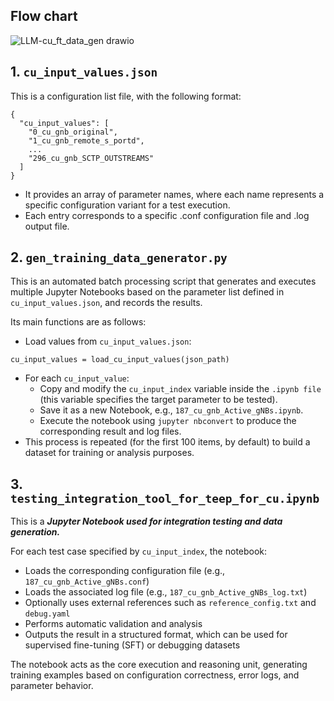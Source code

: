## Flow chart
![LLM-cu_ft_data_gen drawio](https://github.com/user-attachments/assets/44bb6ed4-60b4-403f-ad0c-a42911567c4f)

## 1. `cu_input_values.json`
This is a configuration list file, with the following format:
```bash=
{
  "cu_input_values": [
    "0_cu_gnb_original",
    "1_cu_gnb_remote_s_portd",
    ...
    "296_cu_gnb_SCTP_OUTSTREAMS"
  ]
}
```
- It provides an array of parameter names, where each name represents a specific configuration variant for a test execution.
- Each entry corresponds to a specific .conf configuration file and .log output file.

## 2. `gen_training_data_generator.py`
This is an automated batch processing script that generates and executes multiple Jupyter Notebooks based on the parameter list defined in `cu_input_values.json`, and records the results.

Its main functions are as follows:
- Load values from `cu_input_values.json`:
```bash=
cu_input_values = load_cu_input_values(json_path)
```  
- For each `cu_input_value`:
   - Copy and modify the `cu_input_index` variable inside the `.ipynb file` (this variable specifies the target parameter to be tested).
   - Save it as a new Notebook, e.g., `187_cu_gnb_Active_gNBs.ipynb`.
   - Execute the notebook using `jupyter nbconvert` to produce the corresponding result and log files.
- This process is repeated (for the first 100 items, by default) to build a dataset for training or analysis purposes.

## 3. `testing_integration_tool_for_teep_for_cu.ipynb`
This is a ***Jupyter Notebook used for integration testing and data generation.***

For each test case specified by `cu_input_index`, the notebook:
- Loads the corresponding configuration file (e.g., `187_cu_gnb_Active_gNBs.conf`)
- Loads the associated log file (e.g., `187_cu_gnb_Active_gNBs_log.txt`)
- Optionally uses external references such as `reference_config.txt` and `debug.yaml`
- Performs automatic validation and analysis
- Outputs the result in a structured format, which can be used for supervised fine-tuning (SFT) or debugging datasets

The notebook acts as the core execution and reasoning unit, generating training examples based on configuration correctness, error logs, and parameter behavior.
